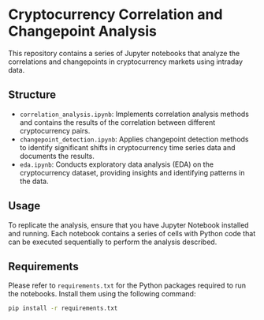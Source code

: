 # Cryptocurrency Correlation and Changepoint Analysis

This repository contains a series of Jupyter notebooks that analyze the correlations and changepoints in cryptocurrency markets using intraday data.

## Structure

- `correlation_analysis.ipynb`: Implements correlation analysis methods and contains the results of the correlation between different cryptocurrency pairs.
- `changepoint_detection.ipynb`: Applies changepoint detection methods to identify significant shifts in cryptocurrency time series data and documents the results.
- `eda.ipynb`: Conducts exploratory data analysis (EDA) on the cryptocurrency dataset, providing insights and identifying patterns in the data.

## Usage

To replicate the analysis, ensure that you have Jupyter Notebook installed and running. Each notebook contains a series of cells with Python code that can be executed sequentially to perform the analysis described.

## Requirements

Please refer to `requirements.txt` for the Python packages required to run the notebooks. Install them using the following command:

```sh
pip install -r requirements.txt
